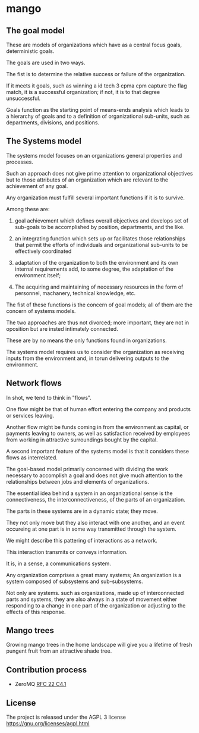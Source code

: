 mango
=====

The goal model
--------------
These are models of organizations which have as a central focus goals, deterministic goals.

The goals are used in two ways.

The fist is to determine the relative success or failure of the organization.

If it meets it goals, such as winning a id tech 3 cpma cpm capture the flag match, it is a successful organization; if not, it is to that degree unsuccessful.

Goals function as the starting point of means-ends analysis which leads to a hierarchy of goals and to a definition of organizational sub-units, such as departments, divisions, and positions.

The Systems model
-----------------
The systems model focuses on an organizations general properties and processes.

Such an approach does not give prime attention to organizational objectives but to those attributes of an organization which are relevant to the achievement of any goal.

Any organization must fulfill several important functions if it is to survive.

Among these are:

1. goal achievement which defines overall objectives and develops set of sub-goals to be accomplished by position, departments, and the like.

2. an integrating function which sets up or facilitates those relationships that permit the efforts of individuals and organizational sub-units to be effectively coordinated

3. adaptation of the organization to both the environment and its own internal requirements add, to some degree, the adaptation of the environment itself;

4. The acquiring and maintaining of necessary resources in the form of personnel, machanery, technical knowledge, etc.

The fist of these functions is the concern of goal models; all of them are the concern of systems models.

The two approaches are thus not divorced; more important, they are not in oposition but are insted intimately connected.

These are by no means the only functions found in organizations.

The systems model requires us to consider the organization as receiving inputs from the environment and, in torun delivering outputs to the environment.

Network flows
-------------

In shot, we tend to think in "flows".

One flow might be that of human effort entering the company and products or services leaving.

Another flow might be funds coming in from the environment as capital, or payments leaving to owners, as well as satisfaction received by employees from working in attractive surroundings bought by the capital.

A second important feature of the systems model is that it considers these flows as interrelated.

The goal-based model primarily concerned with dividing the work necessary to accomplish a goal and does not give much attention to the relationships between jobs and elements of organizations.

The essential idea behind a system in an organizational sense is the connectiveness, the interconnectiveness, of the parts of an organization.

The parts in these systems are in a dynamic state; they move.

They not only move but they also interact with one another, and an event occureing at one part is in some way transmitted through the system.

We might describe this pattering of interactions as a network.

This interaction transmits or conveys information.

It is, in a sense, a communications system.

Any organization comprises a great many systems; An organization is a system composed of subsystems and sub-subsystems.

Not only are systems. such as organizations, made up of interconnected parts and systems, they are also always in a state of movement either responding to a change in one part of the organization or adjusting to the effects of this response.

Mango trees
------------

Growing mango trees in the home landscape will give you a lifetime of fresh pungent fruit from an attractive shade tree.

Contribution process
--------------------

* ZeroMQ [RFC 22 C4.1](http://rfc.zeromq.org/spec:22)

License
-------

The project is released under the AGPL 3 license https://gnu.org/licenses/agpl.html
